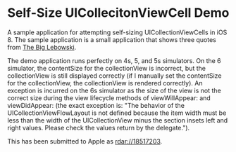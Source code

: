 Self-Size UICollecitonViewCell Demo
===================================

A sample application for attempting self-sizing UICollectionViewCells in iOS 8. The sample application is a small application that shows three quotes from [The Big Lebowski](http://www.imdb.com/title/tt0118715/).

The demo application runs perfectly on 4s, 5, and 5s simulators. On the 6 simulator, the contentSize for the collectionView is incorrect, but the collectionView is still displayed correctly (if I manually set the contentSize for the collectionView, the collectionView is rendered correctly). An exception is incurred on the 6s simulator as the size of the view is not the correct size during the view lifecycle methods of viewWillAppear: and viewDidAppear: (the exact exception is: "The behavior of the UICollectionViewFlowLayout is not defined because the item width must be less than the width of the UICollectionView minus the section insets left and right values. Please check the values return by the delegate.").

This has been submitted to Apple as [rdar://18517203](rdar://18517203).